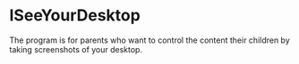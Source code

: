 # ISeeYourDesktop
The program is for parents who want to control the content their children by taking screenshots of your desktop.

